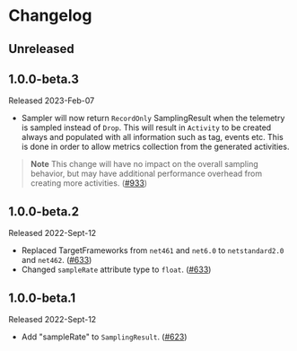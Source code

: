 # Changelog

## Unreleased

## 1.0.0-beta.3

Released 2023-Feb-07

* Sampler will now return `RecordOnly` SamplingResult when the telemetry is
sampled instead of `Drop`. This will result in `Activity` to be created always
and populated with all information such as tag, events etc. This is done in
order to allow metrics collection from the generated activities.

> **Note**
> This change will have no impact on the overall sampling behavior,
but may have additional performance overhead from creating more activities.
([#933](https://github.com/open-telemetry/opentelemetry-dotnet-contrib/pull/933))

## 1.0.0-beta.2

Released 2022-Sept-12

* Replaced  TargetFrameworks from `net461` and `net6.0` to `netstandard2.0` and
  `net462`.
  ([#633](https://github.com/open-telemetry/opentelemetry-dotnet-contrib/pull/633))
* Changed `sampleRate` attribute type to `float`.
  ([#633](https://github.com/open-telemetry/opentelemetry-dotnet-contrib/pull/633))

## 1.0.0-beta.1

Released 2022-Sept-12

* Add "sampleRate" to `SamplingResult`.
  ([#623](https://github.com/open-telemetry/opentelemetry-dotnet-contrib/pull/623))
